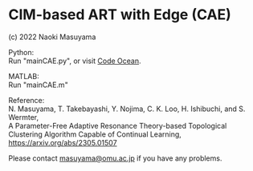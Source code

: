 # CIM-based ART with Edge (CAE)

(c) 2022 Naoki Masuyama

Python: <br>
Run "mainCAE.py", or visit <a href="[https://doi.org/10.24433/CO.8848479.v1]" target="_blank">Code Ocean</a>.

MATLAB: <br>
Run "mainCAE.m"


Reference:<br>
N. Masuyama, T. Takebayashi, Y. Nojima, C. K. Loo, H. Ishibuchi, and S. Wermter, <br>
A Parameter-Free Adaptive Resonance Theory-based Topological Clustering Algorithm Capable of Continual Learning, <br>
https://arxiv.org/abs/2305.01507

Please contact masuyama@omu.ac.jp if you have any problems.
